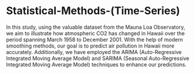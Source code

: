 # Statistical-Methods-(Time-Series)

In this study, using the valuable dataset from the Mauna Loa Observatory, we aim to illustrate how atmospheric CO2 has changed in Hawaii over the period spanning March 1958 to December 2001. 
With the help of modern smoothing methods, our goal is to predict air pollution in Hawaii more accurately. 
Additionally, we have employed the ARIMA (Auto-Regressive Integrated Moving Average Model) and SARIMA (Seasonal Auto-Regressive Integrated Moving Average Model) techniques to enhance our predictions.
